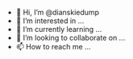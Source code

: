 - 👋 Hi, I’m @dianskiedump
- 👀 I’m interested in ...
- 🌱 I’m currently learning ...
- 💞️ I’m looking to collaborate on ...
- 📫 How to reach me ...

<!---
dianskiedump/dianskiedump is a ✨ special ✨ repository because its `README.md` (this file) appears on your GitHub profile.
You can click the Preview link to take a look at your changes.
--->
